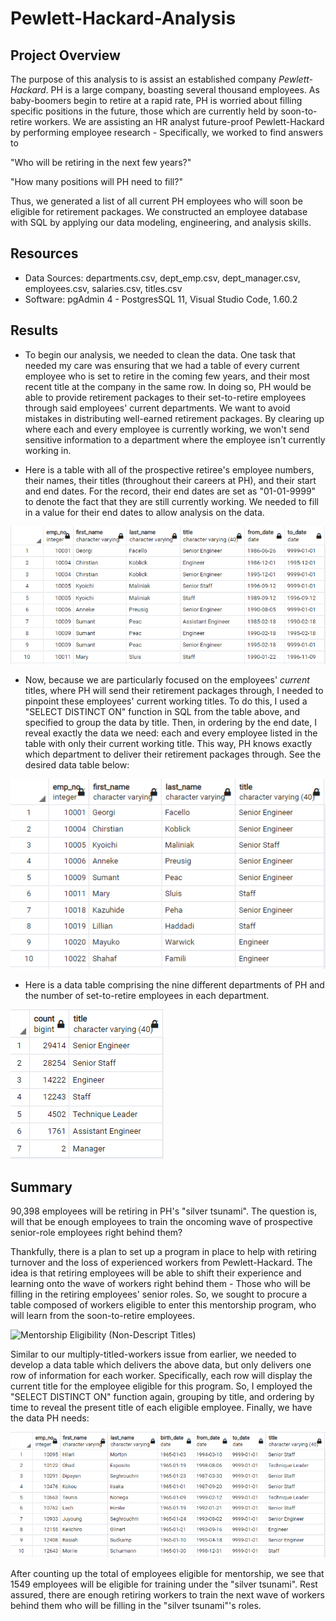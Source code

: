 # Pewlett-Hackard-Analysis

## Project Overview
The purpose of this analysis to is assist an established company *Pewlett-Hackard*. PH is a large company, boasting several thousand employees. As baby-boomers begin to retire at a rapid rate, PH is worried about filling specific positions in the future, those which are currently held by soon-to-retire workers.
We are assisting an HR analyst future-proof Pewlett-Hackard by performing employee research - Specifically, we worked to find answers to 

"Who will be retiring in the next few years?" 

"How many positions will PH need to fill?"

Thus, we generated a list of all current PH employees who will soon be eligible for retirement packages. We constructed an employee database with SQL by applying our data modeling, engineering, and analysis skills.

## Resources
- Data Sources: departments.csv, dept_emp.csv, dept_manager.csv, employees.csv, salaries.csv, titles.csv
- Software: pgAdmin 4 - PostgresSQL 11, Visual Studio Code, 1.60.2

## Results
- To begin our analysis, we needed to clean the data. One task that needed my care was ensuring that we had a table of every current employee who is set to retire in the coming few years, and their most recent title at the company in the same row. In doing so, PH would be able to provide retirement packages to their set-to-retire employees through said employees' current departments. We want to avoid mistakes in distributing well-earned retirement packages. By clearing up where each and every employee is currently working, we won't send sensitive information to a department where the employee isn't currently working in.

- Here is a table with all of the prospective retiree's employee numbers, their names, their titles (throughout their careers at PH), and their start and end dates. For the record, their end dates are set as "01-01-9999" to denote the fact that they are still currently working. We needed to fill in a value for their end dates to allow analysis on the data. 

![Retirement Titles](Resources/retirement_titles.png)

- Now, because we are particularly focused on the employees' *current* titles, where PH will send their retirement packages through, I needed to pinpoint these employees' current working titles. To do this, I used a "SELECT DISTINCT ON" function in SQL from the table above, and specified to group the data by title. Then, in ordering by the end date, I reveal exactly the data we need: each and every employee listed in the table with only their current working title. This way, PH knows exactly which department to deliver their retirement packages through. See the desired data table below:

![Unique Titles](Resources/unique_titles.png)

- Here is a data table comprising the nine different departments of PH and the number of set-to-retire employees in each department.

![Retiring Titles](Resources/retiring_titles.png)

## Summary
90,398 employees will be retiring in PH's "silver tsunami". The question is, will that be enough employees to train the oncoming wave of prospective senior-role employees right behind them?

Thankfully, there is a plan to set up a program in place to help with retiring turnover and the loss of experienced workers from Pewlett-Hackard. The idea is that retiring employees will be able to shift their experience and learning onto the wave of workers right behind them - Those who will be filling in the retiring employees' senior roles. So, we sought to procure a table composed of workers eligible to enter this mentorship program, who will learn from the soon-to-retire employees.

![Mentorship Eligibility (Non-Descript Titles)](Resources/mentorship_eligibility_non_descript_titles.png)

Similar to our multiply-titled-workers issue from earlier, we needed to develop a data table which delivers the above data, but only delivers one row of information for each worker. Specifically, each row will display the current title for the employee eligible for this program. So, I employed the "SELECT DISTINCT ON" function again, grouping by title, and ordering by time to reveal the present title of each eligible employee. Finally, we have the data PH needs:

![Mentorship Eligibility](Resources/mentorship_eligibility.png)

After counting up the total of employees eligible for mentorship, we see that 1549 employees will be eligible for training under the "silver tsunami". Rest assured, there are enough retiring workers to train the next wave of workers behind them who will be filling in the "silver tsunami"'s roles.